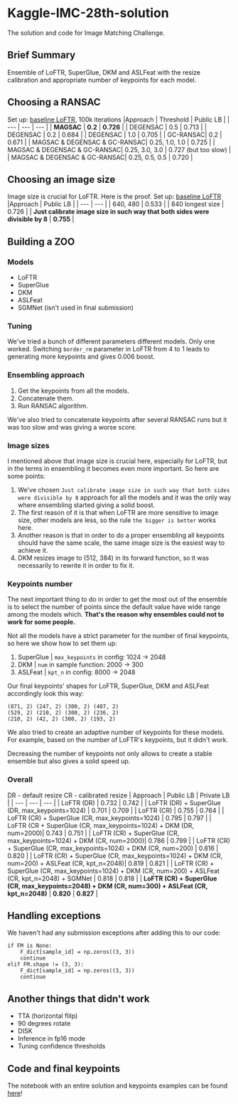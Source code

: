# Kaggle-IMC-28th-solution
The solution and code for Image Matching Challenge.

## Brief Summary
Ensemble of LoFTR, SuperGlue, DKM and ASLFeat with the resize calibration and appropriate number of keypoints for each model.

## Choosing a RANSAC
Set up: [baseline LoFTR](https://www.kaggle.com/code/mcwema/imc-2022-kornia-loftr-score-plateau-0-726), 100k iterations
|Approach | Threshold | Public LB |
| --- | --- | --- | 
| **MAGSAC** | **0.2**  | **0.726** |
| DEGENSAC  | 0.5 | 0.713 |
| DEGENSAC  | 0.2 | 0.684 |
| DEGENSAC  | 1.0 | 0.705 |
| GC-RANSAC| 0.2 | 0.671 |
| MAGSAC & DEGENSAC &  GC-RANSAC| 0.25, 1.0, 1.0 | 0.725 |
| MAGSAC & DEGENSAC &  GC-RANSAC| 0.25, 3.0, 3.0 | 0.727 (but too slow) |
| MAGSAC & DEGENSAC &  GC-RANSAC| 0.25, 0.5, 0.5 | 0.720 |

## Choosing an image size
Image size is crucial for LoFTR. Here is the proof.
Set up: [baseline LoFTR](https://www.kaggle.com/code/mcwema/imc-2022-kornia-loftr-score-plateau-0-726)
|Approach | Public LB |
| --- | --- |
| 640, 480 | 0.533  | 
| 840 longest size | 0.726 | 
| **Just calibrate image size in such way that both sides were divisible by 8**  | **0.755** | 

## Building a ZOO

### Models
- LoFTR
- SuperGlue
- DKM
- ASLFeat
- SGMNet (isn't used in final submission)

### Tuning
We've tried a bunch of different parameters different models. Only one worked. Switching `border_rm` parameter in LoFTR from 4 to 1 leads to generating more keypoints and gives 0.006 boost.

### Ensembling approach
1) Get the keypoints from all the models.
2) Concatenate them.
3) Run RANSAC algorithm.

We've also tried to concatenate keypoints after several RANSAC runs but it was too slow and was giving a worse score.

### Image sizes
I mentioned above that image size is crucial here, especially for LoFTR, but in the terms in ensembling it becomes even more important. So here are some points:

1) We've chosen `Just calibrate image size in such way that both sides were divisible by 8` approach for all the models and it was the only way where ensembling started giving a solid boost.
2) The first reason of it is that when LoFTR are more sensitive to image size, other models are less, so the rule `the bigger is better` works here.
3) Another reason is that in order to do a proper ensembling all keypoints should have the same scale, the same image size is the easiest way to achieve it. 
4) DKM resizes image to (512, 384) in its forward function, so it was necessarily to rewrite it in order to fix it.

### Keypoints number
The next important thing to do in order to get the most out of the ensemble is to select the number of points since the default value have wide range among the models which. **That's the reason why ensembles could not to work for some people.** 

Not all the models have a strict parameter for the number of final keypoints, so here we show how to set them up:
1) SuperGlue | `max_keypoints` in config: 1024 -> 2048
2) DKM | `num` in sample function: 2000 -> 300
3) ASLFeat | `kpt_n` in config: 8000 -> 2048

Our final keypoints' shapes for LoFTR, SuperGlue, DKM and ASLFeat accordingly look this way:
```
(871, 2) (247, 2) (300, 2) (407, 2)
(529, 2) (210, 2) (300, 2) (236, 2)
(210, 2) (42, 2) (300, 2) (193, 2)
```
We also tried to create an adaptive number of keypoints for these models. For example, based on the number of LoFTR's keypoints, but it didn't work. 

Decreasing the number of keypoints not only allows to create a stable ensemble but also gives a solid speed up.

### Overall
DR - default resize
CR - calibrated resize
| Approach | Public LB | Private LB |
| --- | --- | --- |
| LoFTR (DR) | 0.732 | 0.742 |
|  LoFTR (DR) +  SuperGlue (DR, max_keypoints=1024) | 0.701 | 0.709 |
| LoFTR  (CR) | 0.755 | 0.764 |
| LoFTR  (CR) + SuperGlue (CR, max_keypoints=1024) | 0.795 | 0.797 |
| LoFTR  (CR + SuperGlue (CR, max_keypoints=1024) + DKM (DR, num=2000)| 0.743 | 0.751 |
| LoFTR  (CR) + SuperGlue (CR, max_keypoints=1024) + DKM (CR, num=2000)| 0.786 | 0.799 |
| LoFTR  (CR) + SuperGlue (CR, max_keypoints=1024) + DKM (CR, num=200) | 0.816 | 0.820 |
| LoFTR  (CR) + SuperGlue (CR, max_keypoints=1024) + DKM (CR, num=200) + ASLFeat (CR, kpt_n=2048)| 0.819 | 0.821 |
| LoFTR  (CR) + SuperGlue (CR, max_keypoints=1024) + DKM (CR, num=200) + ASLFeat (CR, kpt_n=2048) + SGMNet | 0.818 | 0.818 |
| **LoFTR  (CR) + SuperGlue (CR, max_keypoints=2048) + DKM (CR, num=300) + ASLFeat (CR, kpt_n=2048)** | **0.820** | **0.827** |

## Handling exceptions
We haven't had any submission exceptions after adding this to our code:
```
if FM is None:
    F_dict[sample_id] = np.zeros((3, 3))
    continue
elif FM.shape != (3, 3):
    F_dict[sample_id] = np.zeros((3, 3))
    continue
```

## Another things that didn't work
- TTA (horizontal flilp)
- 90 degrees rotate
- DISK
- Inference in fp16 mode
- Tuning confidence thresholds

## Code and final keypoints
The notebook with an entire solution and keypoints examples can be found [here]([https://www.kaggle.com/code/vadimtimakin/imc-solution](https://github.com/t0efL/Kaggle-IMC-solution/blob/main/imc-solution.ipynb))!
